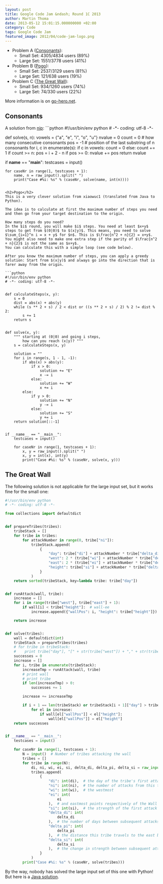 ```yaml
---
layout: post
title: Google Code Jam &ndash; Round 1C 2013
author: Martin Thoma
date: 2013-05-12 15:01:15.000000000 +02:00
category: Code
tags: Google Code Jam
featured_image: 2012/04/code-jam-logo.png
---
```

<ul>
<li>Problem A (<a href="https://code.google.com/codejam/contest/2437488/dashboard#s=p0">Consonants</a>):
  <ul>
    <li>Small Set: 4305/4834 users (89%)</li>
    <li>Large Set: 1551/3778 users (41%)</li>
  </ul>
<li>Problem B (<a href="https://code.google.com/codejam/contest/2437488/dashboard#s=p1">Pogo</a>):
  <ul>
    <li>Small Set: 2537/3129 users (81%)</li>
    <li>Large Set: 121/638 users (19%)</li>
  </ul>
</li>
<li>Problem C (<a href="https://code.google.com/codejam/contest/2437488/dashboard#s=p2">The Great Wall</a>):
  <ul>
    <li>Small Set: 934/1260 users (74%)</li>
    <li>Large Set: 74/330 users (22%)</li>
  </ul>
</li>
</ul>

More information is on <a href="http://www.go-hero.net/jam/13/round/3">go-hero.net</a>.

<h2>Consonants</h2>
A solution from <a href="http://www.go-hero.net/jam/13/name/nip">nip</a>:
```python
#!/usr/bin/env python
# -*- coding: utf-8 -*-


def solve(s, n):
    vowels = {"a", "e", "i", "o", "u"}
    nvalue = 0
    count = 0  # how many consecutive consonants
    pos = -1  # position of the last substring of n consonants
    for i, c in enumerate(s):
        if c in vowels:
            count = 0
        else:
            count += 1
        if count >= n:
            pos = i + 2 - n
        if pos >= 0:
            nvalue += pos
    return nvalue


if __name__ == "__main__":
    testcases = input()

    for caseNr in range(1, testcases + 1):
        name, n = raw_input().split(" ")
        print("Case #%i: %s" % (caseNr, solve(name, int(n))))
```

<h2>Pogo</h2>
This is a very clever solution from xiaowuc1 (translated from Java to Python).

The idea is to calculate at first the maximum number of steps you need and then go from your target destination to the origin.

How many steps do you need?
In the $i$ round, you will make $i$ steps. You need at least $x+y$ steps to get from $(0|0)$ to $(x|y)$. This means, you need to solve $\sum_{i=1}^n i = x + y$ for $n$. This is $\frac{n^2 + n}{2} = x+y$. You might also need to make one extra step if the parity of $\frac{n^2 + n}{2}$ is not the same as $x+y$.
You can calculate this with a simple loop (see code below).

After you know the maximum number of steps, you can apply a greedy solution: Start from $(x|y)$ and always go into the direction that is farer away from the origin.

```python
#!/usr/bin/env python
# -*- coding: utf-8 -*-


def calculateSteps(x, y):
    s = 0
    dist = abs(x) + abs(y)
    while (s ** 2 + s) / 2 < dist or ((s ** 2 + s) / 2) % 2 != dist % 2:
        s += 1
    return s


def solve(x, y):
    """ starting at (0|0) and going i steps,
        how can you reach (x|y)? """
    s = calculateSteps(x, y)

    solution = ""
    for i in range(s, 1 - 1, -1):
        if abs(x) > abs(y):
            if x > 0:
                solution += "E"
                x -= i
            else:
                solution += "W"
                x += i
        else:
            if y > 0:
                solution += "N"
                y -= i
            else:
                solution += "S"
                y += i
    return solution[::-1]


if __name__ == "__main__":
    testcases = input()

    for caseNr in range(1, testcases + 1):
        x, y = raw_input().split(" ")
        x, y = int(x), int(y)
        print("Case #%i: %s" % (caseNr, solve(x, y)))
```

<h2>The Great Wall</h2>
The following solution is not applicable for the large input set, but it works fine for the small one:

```python
#!/usr/bin/env python
# -*- coding: utf-8 -*-

from collections import defaultdict


def prepareTribes(tribes):
    tribeStack = []
    for tribe in tribes:
        for attackNumber in range(0, tribe["ni"]):
            tribeStack.append(
                {
                    "day": tribe["di"] + attackNumber * tribe["delta_di"],
                    "west": 2 * (tribe["wi"] + attackNumber * tribe["delta_pi"]),
                    "east": 2 * (tribe["ei"] + attackNumber * tribe["delta_pi"]),
                    "height": tribe["si"] + attackNumber * tribe["delta_si"],
                }
            )
    return sorted(tribeStack, key=lambda tribe: tribe["day"])


def runAttack(wall, tribe):
    increase = []
    for i in range(tribe["west"], tribe["east"] + 1):
        if wall[i] < tribe["height"]:  # wall-ee
            increase.append({"wallPos": i, "height": tribe["height"]})

    return increase


def solve(tribes):
    wall = defaultdict(int)
    tribeStack = prepareTribes(tribes)
    # for tribe in tribeStack:
    #    print tribe["day"], "[" + str(tribe["west"]) + "," + str(tribe["east"])+"]", tribe["height"]
    successes = 0
    increase = []
    for i, tribe in enumerate(tribeStack):
        increaseTmp = runAttack(wall, tribe)
        # print wall
        # print tribe
        if len(increaseTmp) > 0:
            successes += 1

        increase += increaseTmp

        if i + 1 == len(tribeStack) or tribeStack[i + 1]["day"] > tribe["day"]:
            for el in increase:
                if wall[el["wallPos"]] < el["height"]:
                    wall[el["wallPos"]] = el["height"]
    return successes


if __name__ == "__main__":
    testcases = input()

    for caseNr in range(1, testcases + 1):
        N = input()  # Number of tribes attacking the wall
        tribes = []
        for tribe in range(N):
            di, ni, wi, ei, si, delta_di, delta_pi, delta_si = raw_input().split(" ")
            tribes.append(
                {
                    "di": int(di),  # the day of the tribe's first attack
                    "ni": int(ni),  # the number of attacks from this tribe
                    "wi": int(wi),  # the westmost
                    "ei": int(
                        ei
                    ),  # and eastmost points respectively of the Wall attacked on the first attack
                    "si": int(si),  # the strength of the first attack
                    "delta_di": int(
                        delta_di
                    ),  # the number of days between subsequent attacks by this tribe
                    "delta_pi": int(
                        delta_pi
                    ),  # the distance this tribe travels to the east between subsequent attacks (if this is negative, the tribe travels to the west)
                    "delta_si": int(
                        delta_si
                    ),  # the change in strength between subsequent attacks
                }
            )
        print("Case #%i: %s" % (caseNr, solve(tribes)))
```

By the way, nobody has solved the large input set of this one with Python! But here is a <a href="http://www.go-hero.net/jam/13/name/eatmore">Java solution</a>.
